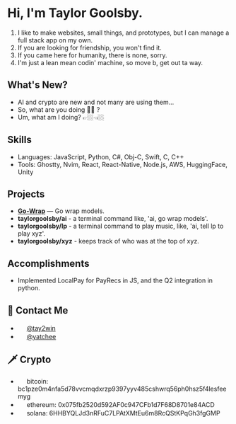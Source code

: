 # Hi, I'm Taylor Goolsby.

1. I like to make websites, small things, and prototypes, but I can manage a full stack app on my own.
2. If you are looking for friendship, you won't find it.
3. If you came here for humanity, there is none, sorry.
4. I'm just a lean mean codin' machine, so move b, get out ta way.

## What's New?

* AI and crypto are new and not many are using them...
* So, what are you doing 🫵🏼 ?
* Um, what am I doing? 👉🏼👈🏼

## Skills
- Languages: JavaScript, Python, C#, Obj-C, Swift, C, C++
- Tools: Ghostty, Nvim, React, React-Native, Node.js, AWS, HuggingFace, Unity

## Projects
- **[Go-Wrap](https://go-wrap.com)** — Go wrap models.
- **taylorgoolsby/ai** - a terminal command like, 'ai, go wrap models'.
- **taylorgoolsby/lp** - a terminal command to play music, like, 'ai, tell lp to play xyz'.
- **taylorgoolsby/xyz** - keeps track of who was at the top of xyz.

## Accomplishments
- Implemented LocalPay for PayRecs in JS, and the Q2 integration in python.

## 📮 Contact Me
- <img src="https://www.svgrepo.com/download/475689/twitter-color.svg" width="16" height="16" /> [@tay2win](https://twitter.com/tay2win)
- <img src="https://www.svgrepo.com/show/353655/discord-icon.svg" width="16" height="16" /> [@yatchee](https://discord.com/users/151921194558291968)

## 🗡️ Crypto
- <img src="https://www.svgrepo.com/show/428655/bitcoin-btc-cryptocurrency.svg" width="16" height="16" color="#f6931b" /> bitcoin: bc1pze0m4nfa5d78vvcmqdxrzp9397yyv485cshwrq56ph0hsz5f4lesfeemyg
- <img src="https://www.svgrepo.com/show/428658/ethereum-crypto-cryptocurrency-2.svg" width="16" height="16" /> ethereum: 0x075fb2520d592AF0c947CFb1d7F68D8701e84ACD
- <img src="https://www.svgrepo.com/show/470684/solana.svg" width="16" height="16" /> solana: 6HHBYQLJd3nRFuC7LPAtXMtEu6m8RcQStKPqGh3fgGMP




